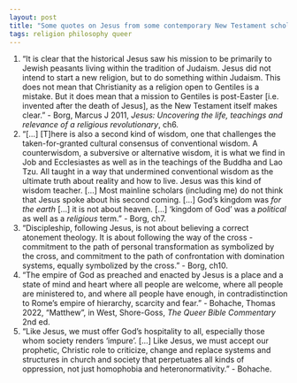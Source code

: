 ```yaml
---
layout: post
title: "Some quotes on Jesus from some contemporary New Testament scholars"
tags: religion philosophy queer
---
```

1. “It is clear that the historical Jesus saw his mission to be primarily to Jewish peasants living within the tradition of Judaism. Jesus did not intend to start a new religion, but to do something within Judaism. This does not mean that Christianity as a religion open to Gentiles is a mistake. But it does mean that a mission to Gentiles is post-Easter [i.e. invented after the death of Jesus], as the New Testament itself makes clear.” - Borg, Marcus J 2011, *Jesus: Uncovering the life, teachings and relevance of a religious revolutionary*, ch6.
2. “[…] [T]here is also a second kind of wisdom, one that challenges the taken-for-granted cultural consensus of conventional wisdom. A counterwisdom, a subversive or alternative wisdom, it is what we find in Job and Ecclesiastes as well as in the teachings of the Buddha and Lao Tzu. All taught in a way that undermined conventional wisdom as the ultimate truth about reality and how to live. Jesus was this kind of wisdom teacher. […] Most mainline scholars (including me) do not think that Jesus spoke about his second coming. […] God’s kingdom was *for the earth* […] it is not about heaven. […] ‘kingdom of God’ was a *political* as well as a *religious* term.” - Borg, ch7.
3. “Discipleship, following Jesus, is not about believing a correct atonement theology. It is about following the way of the cross - commitment to the path of personal transformation as symbolized by the cross, and commitment to the path of confrontation with domination systems, equally symbolized by the cross.” - Borg, ch10.
4. “The empire of God as preached and enacted by Jesus is a place and a state of mind and heart where all people are welcome, where all people are ministered to, and where all people have enough, in contradistinction to Rome’s empire of hierarchy, scarcity and fear.” - Bohache, Thomas 2022, “Matthew”, in West, Shore-Goss, *The Queer Bible Commentary* 2nd ed.
5. “Like Jesus, we must offer God’s hospitality to all, especially those whom society renders ‘impure’. […] Like Jesus, we must accept our prophetic, Christic role to criticize, change and replace systems and structures in church and society that perpetuates all kinds of oppression, not just homophobia and heteronormativity.” - Bohache.
